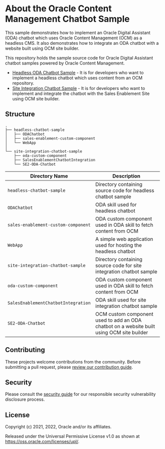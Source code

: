 # About the Oracle Content Management Chatbot Sample

This sample demonstrates how to implement an Oracle Digital Assistant (ODA) chatbot which uses Oracle Content Management (OCM) as a headless CMS. It also demonstrates how to integrate an ODA chatbot with a website built using OCM site builder.

This repository holds the sample source code for Oracle Digital Assistant chatbot samples powered by Oracle Content Management.

- [Headless ODA Chatbot Sample](./headless-chatbot-sample/README.md) - It is for developers who want to implement a headless chatbot which uses content from an OCM repository.
- [Site Integration Chatbot Sample](./site-integration-chatbot-sample/README.md) - It is for developers who want to implement and integrate the chatbot with the Sales Enablement Site using OCM site builder.

## Structure

```text
.
├── headless-chatbot-sample
│   ├── ODAChatbot
│   ├── sales-enablement-custom-component
│   └── WebApp
│
└── site-integration-chatbot-sample
    ├── oda-custom-component
    ├── SalesEnablementChatbotIntegration
    └── SE2-ODA-Chatbot
```

| Directory Name | Description |
|--|--|
| `headless-chatbot-sample` | Directory containing source code for headless chatbot sample |
| `ODAChatbot` | ODA skill used for headless chatbot |
| `sales-enablement-custom-component` | ODA custom component used in ODA skill to fetch content from OCM |
| `WebApp` | A simple web application used for hosting the headless chatbot |
| `site-integration-chatbot-sample` | Directory containing source code for site integration chatbot sample |
| `oda-custom-component` | ODA custom component used in ODA skill to fetch content from OCM |
| `SalesEnablementChatbotIntegration` | ODA skill used for site integration chatbot sample |
| `SE2-ODA-Chatbot` | OCM custom component used to add an ODA chatbot on a website built using OCM site builder |

## Contributing

These projects welcome contributions from the community. Before submitting a pull
request, please [review our contribution guide](./CONTRIBUTING.md).

## Security

Please consult the [security guide](./SECURITY.md) for our responsible security
vulnerability disclosure process.

## License

Copyright (c) 2021, 2022, Oracle and/or its affiliates.

Released under the Universal Permissive License v1.0 as shown at
<https://oss.oracle.com/licenses/upl/>.
